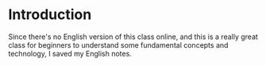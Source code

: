 # Introduction
Since there's no English version of this class online, and this is a really great class for beginners to understand 
some fundamental concepts and technology, I saved my English notes. 
